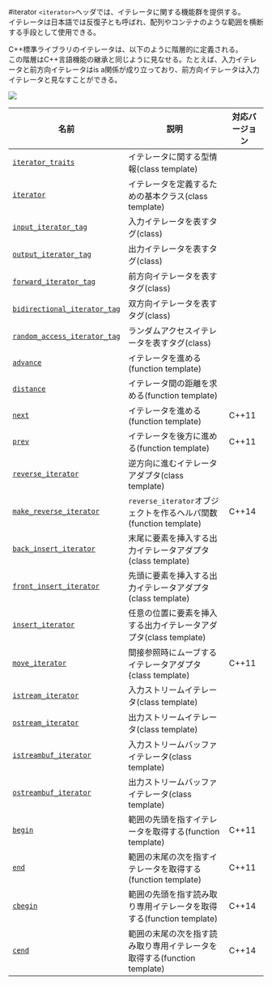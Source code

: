 #iterator
`<iterator>`ヘッダでは、イテレータに関する機能群を提供する。  
イテレータは日本語では反復子とも呼ばれ、配列やコンテナのような範囲を横断する手段として使用できる。  

C++標準ライブラリのイテレータは、以下のように階層的に定義される。  
この階層はC++言語機能の継承と同じように見なせる。たとえば、入力イテレータと前方向イテレータはis a関係が成り立っており、前方向イテレータは入力イテレータと見なすことができる。

![](https://raw.github.com/cpprefjp/image/master/reference/iterator/iterators.png)


| 名前 | 説明 | 対応バージョン |
|----------------------------------------------------|------------------------------------------|-------|
| [`iterator_traits`](./iterator/iterator_traits.md) | イテレータに関する型情報(class template) | |
| [`iterator`](./iterator/iterator.md) | イテレータを定義するための基本クラス(class template) | |
| [`input_iterator_tag`](./iterator/iterator_tag.md) | 入力イテレータを表すタグ(class) | |
| [`output_iterator_tag`](./iterator/iterator_tag.md) | 出力イテレータを表すタグ(class) | |
| [`forward_iterator_tag`](./iterator/iterator_tag.md) | 前方向イテレータを表すタグ(class) | |
| [`bidirectional_iterator_tag`](./iterator/iterator_tag.md) | 双方向イテレータを表すタグ(class) | |
| [`random_access_iterator_tag`](./iterator/iterator_tag.md) | ランダムアクセスイテレータを表すタグ(class) | |
| [`advance`](./iterator/advance.md) | イテレータを進める(function template) | |
| [`distance`](./iterator/distance.md) | イテレータ間の距離を求める(function template) | |
| [`next`](./iterator/next.md) | イテレータを進める(function template)       | C++11 |
| [`prev`](./iterator/prev.md) | イテレータを後方に進める(function template) | C++11 |
| [`reverse_iterator`](./iterator/reverse_iterator.md) | 逆方向に進むイテレータアダプタ(class template) | |
| [`make_reverse_iterator`](./iterator/make_reverse_iterator.md) | `reverse_iterator`オブジェクトを作るヘルパ関数(function template) | C++14 |
| [`back_insert_iterator`](./iterator/back_insert_iterator.md) | 末尾に要素を挿入する出力イテレータアダプタ(class template) | |
| [`front_insert_iterator`](./iterator/front_insert_iterator.md) | 先頭に要素を挿入する出力イテレータアダプタ(class template) | |
| [`insert_iterator`](./iterator/insert_iterator.md) | 任意の位置に要素を挿入する出力イテレータアダプタ(class template) | |
| [`move_iterator`](./iterator/move_iterator.md) | 間接参照時にムーブするイテレータアダプタ(class template) | C++11 |
| [`istream_iterator`](./iterator/istream_iterator.md) | 入力ストリームイテレータ(class template) | |
| [`ostream_iterator`](./iterator/ostream_iterator.md) | 出力ストリームイテレータ(class template) | |
| [`istreambuf_iterator`](./iterator/istreambuf_iterator.md) | 入力ストリームバッファイテレータ(class template) | |
| [`ostreambuf_iterator`](./iterator/ostreambuf_iterator.md) | 出力ストリームバッファイテレータ(class template) | |
| [`begin`](./iterator/begin.md) | 範囲の先頭を指すイテレータを取得する(function template) | C++11 |
| [`end`](./iterator/end.md) | 範囲の末尾の次を指すイテレータを取得する(function template) | C++11 |
| [`cbegin`](./iterator/cbegin.md) | 範囲の先頭を指す読み取り専用イテレータを取得する(function template) | C++14 |
| [`cend`](./iterator/cend.md) | 範囲の末尾の次を指す読み取り専用イテレータを取得する(function template) | C++14 |


